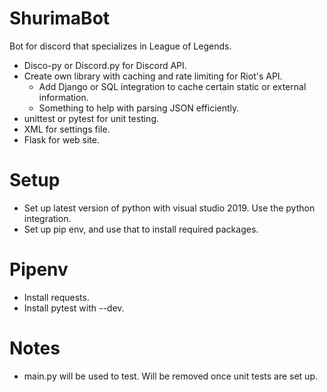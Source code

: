 # ShurimaBot
Bot for discord that specializes in League of Legends.

* Disco-py or Discord.py for Discord API.
* Create own library with caching and rate limiting for Riot's API.
  * Add Django or SQL integration to cache certain static or external information.
  * Something to help with parsing JSON efficiently.
* unittest or pytest for unit testing.
* XML for settings file.
* Flask for web site.


# Setup
* Set up latest version of python with visual studio 2019. Use the python integration.
* Set up pip env, and use that to install required packages.

# Pipenv
* Install requests.
* Install pytest with --dev.

# Notes
* main.py will be used to test. Will be removed once unit tests are set up.
